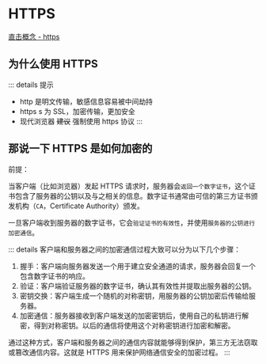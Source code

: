 # HTTPS

[直击概念 - https](../../%E7%9B%B4%E5%87%BB%E6%A6%82%E5%BF%B5/04http/s_http_5-https.md)

## 为什么使用 HTTPS

::: details 提示

- http 是明文传输，敏感信息容易被中间劫持
- https s 为 SSL，加密传输，更加安全
- 现代浏览器 ~~建议~~ 强制使用 https 协议
  :::

## 那说一下 HTTPS 是如何加密的

前提：

当客户端（比如浏览器）发起 HTTPS 请求时，服务器会`返回一个数字证书`，这个证书包含了服务器的公钥以及与之相关的信息。数字证书通常由可信的第三方证书颁发机构（`CA`，Certificate Authority）颁发。

一旦客户端收到服务器的数字证书，它会`验证证书的有效性`，并使用`服务器的公钥进行加密通信`。

::: details 客户端和服务器之间的加密通信过程大致可以分为以下几个步骤：

1. 握手：客户端向服务器发送一个用于建立安全通道的请求，服务器会回复一个包含数字证书的响应。
2. 验证：客户端验证服务器的数字证书，确认其有效性并提取出服务器的公钥。
3. 密钥交换：客户端生成一个随机的对称密钥，用服务器的公钥加密后传输给服务器。
4. 加密通信：服务器接收到客户端发送的加密密钥后，使用自己的私钥进行解密，得到对称密钥。以后的通信将使用这个对称密钥进行加密和解密。

通过这种方式，客户端和服务器之间的通信内容就能够得到保护，第三方无法窃取或篡改通信内容。这就是 HTTPS 用来保护网络通信安全的加密过程。
:::
